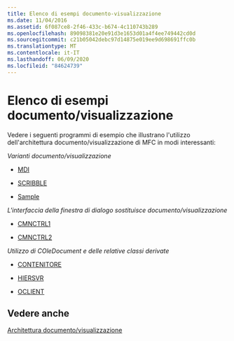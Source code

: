 ```yaml
---
title: Elenco di esempi documento-visualizzazione
ms.date: 11/04/2016
ms.assetid: 6f087ce8-2f46-433c-b674-4c110743b289
ms.openlocfilehash: 89098381e20e91d3e1653d01a4f4ee749442cd0d
ms.sourcegitcommit: c21b05042debc97d14875e019ee9d698691ffc0b
ms.translationtype: MT
ms.contentlocale: it-IT
ms.lasthandoff: 06/09/2020
ms.locfileid: "84624739"
---
```

# <a name="documentview-sample-list"></a>Elenco di esempi documento/visualizzazione

Vedere i seguenti programmi di esempio che illustrano l'utilizzo dell'architettura documento/visualizzazione di MFC in modi interessanti:

*Varianti documento/visualizzazione*

- [MDI](../overview/visual-cpp-samples.md)

- [SCRIBBLE](../overview/visual-cpp-samples.md)

- [Sample](../overview/visual-cpp-samples.md)

*L'interfaccia della finestra di dialogo sostituisce documento/visualizzazione*

- [CMNCTRL1](../overview/visual-cpp-samples.md)

- [CMNCTRL2](../overview/visual-cpp-samples.md)

*Utilizzo di COleDocument e delle relative classi derivate*

- [CONTENITORE](../overview/visual-cpp-samples.md)

- [HIERSVR](../overview/visual-cpp-samples.md)

- [OCLIENT](../overview/visual-cpp-samples.md)

## <a name="see-also"></a>Vedere anche

[Architettura documento/visualizzazione](document-view-architecture.md)

